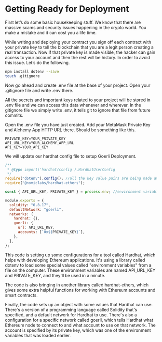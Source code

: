 ﻿# Getting Ready for Deployment

First let’s do some basic housekeeping stuff. We know that there are massive scams and security issues happening in the crypto world. You make a mistake and it can cost you a life time.

While writing and deploying your contract you sign off each contract with your private key to tell the blockchain that you are a legit person creating a real transaction. Now if that private key is made visible, the hacker can gain access to your account and then the rest will be history. In order to avoid this issue. Let’s do the following.

```bash
npm install dotenv --save
touch .gitignore
```

Now go ahead and create .env file at the base of your project. Open your .gitignore file and write .env there.

All the secrets and important keys related to your project will be stored in .env file and we can access this data whenever and wherever. In the gitignore file we simply write .env, it tells git to ignore that file from future commits.

Open the .env file you have just created. Add your MetaMask Private Key and Alchemy App HTTP URL there. Should be something like this.

```
PRIVATE_KEY=YOUR_PRIVATE_KEY
API_URL_KEY=YOUR_ALCHEMY_APP_URL
API_KEY=YOUR_API_KEY
```

We will update our hardhat config file to setup Goerli Deployment.

```js
/**
 * @type import('hardhat/config').HardhatUserConfig
 */
require("dotenv").config(); //all the key value pairs are being made available due to this lib
require("@nomiclabs/hardhat-ethers");

const { API_URL_KEY, PRIVATE_KEY } = process.env; //environment variables are being loaded here.

module.exports = {
  solidity: "0.8.17",
  defaultNetwork: "goerli",
  networks: {
    hardhat: {},
    goerli: {
      url: API_URL_KEY,
      accounts: [`0x${PRIVATE_KEY}`],
    },
  },
};
```

This code is setting up some configurations for a tool called Hardhat, which helps with developing Ethereum applications. It's using a library called dotenv to load some special values called "environment variables" from a file on the computer. These environment variables are named API_URL_KEY and PRIVATE_KEY, and they'll be used in a minute.

The code is also bringing in another library called hardhat-ethers, which gives some extra helpful functions for working with Ethereum accounts and smart contracts.

Finally, the code sets up an object with some values that Hardhat can use. There's a version of a programming language called Solidity that's specified, and a default network for Hardhat to use. There's also a configuration for a specific network called goerli, which tells Hardhat what Ethereum node to connect to and what account to use on that network. The account is specified by its private key, which was one of the environment variables that was loaded earlier.
